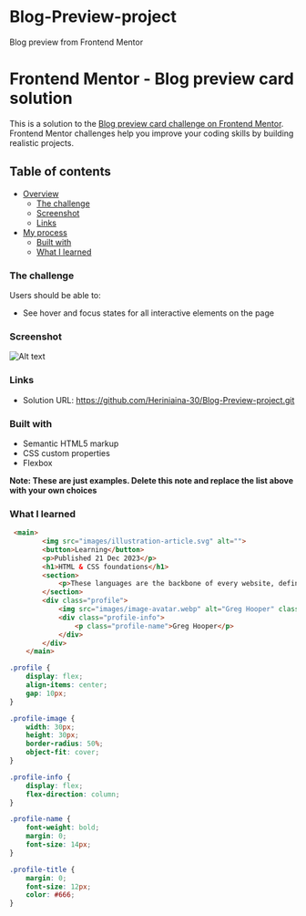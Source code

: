 # Blog-Preview-project
Blog preview from Frontend Mentor
# Frontend Mentor - Blog preview card solution

This is a solution to the [Blog preview card challenge on Frontend Mentor](https://www.frontendmentor.io/challenges/blog-preview-card-ckPaj01IcS). Frontend Mentor challenges help you improve your coding skills by building realistic projects. 

## Table of contents

- [Overview](#overview)
  - [The challenge](#the-challenge)
  - [Screenshot](#screenshot)
  - [Links](#links)
- [My process](#my-process)
  - [Built with](#built-with)
  - [What I learned](#what-i-learned)

### The challenge

Users should be able to:

- See hover and focus states for all interactive elements on the page

### Screenshot

![**Alt text**](screenshot_1738323006931-2.png)


### Links

- Solution URL: https://github.com/Heriniaina-30/Blog-Preview-project.git


### Built with

- Semantic HTML5 markup
- CSS custom properties
- Flexbox


**Note: These are just examples. Delete this note and replace the list above with your own choices**

### What I learned

```html
 <main>
        <img src="images/illustration-article.svg" alt="">
        <button>Learning</button>
        <p>Published 21 Dec 2023</p>
        <h1>HTML & CSS foundations</h1>
        <section>
            <p>These languages are the backbone of every website, defining structure, content, and presentation.</p>
        </section>
        <div class="profile">
            <img src="images/image-avatar.webp" alt="Greg Hooper" class="profile-image">
            <div class="profile-info">
                <p class="profile-name">Greg Hooper</p>
            </div>
        </div>
    </main>
```
```css
.profile {
    display: flex;
    align-items: center;
    gap: 10px;
}

.profile-image {
    width: 30px;
    height: 30px;
    border-radius: 50%;
    object-fit: cover;
}

.profile-info {
    display: flex;
    flex-direction: column;
}

.profile-name {
    font-weight: bold;
    margin: 0;
    font-size: 14px;
}

.profile-title {
    margin: 0;
    font-size: 12px;
    color: #666;
}

